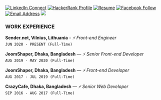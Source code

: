 [![LinkedIn Connect](https://img.shields.io/badge/%20-Linkedin-black?color=14171A&labelColor=0e76a8&logo=linkedin&logoColor=ffffff)](https://www.linkedin.com/in/delowar) 
[![HackerRank Profile](https://img.shields.io/badge/%20-HackerRank-black?color=14171A&labelColor=1ba94c&logo=hackerrank&logoColor=ffffff)](https://www.hackerrank.com/delowardev)
[![Resume](https://img.shields.io/badge/%20-Resume-black?color=14171A&labelColor=F7D900&logo=ello&logoColor=fff)](https://delowar.dev/cv)
[![Facebook Follow](https://img.shields.io/badge/%20-Facebook-black?color=14171A&labelColor=1976d2&logo=facebook&logoColor=ffffff)](https://www.facebook.com/delowardev) 
[![Email Address](https://img.shields.io/badge/%20-@Email-black?color=14171A&labelColor=D44638&logo=gmail&logoColor=fff)](mailto:delowardev@gmail.com)
![](https://komarev.com/ghpvc/?username=delowardev&label=!)

<!--
**delowardev/delowardev** is a ✨ _special_ ✨ repository because its `README.md` (this file) appears on your GitHub profile.

Here are some ideas to get you started:

- 🔭 I’m currently working on ...
- 🌱 I’m currently learning ...
- 👯 I’m looking to collaborate on ...
- 🤔 I’m looking for help with ...
- 💬 Ask me about ...
- 📫 How to reach me: ...
- 😄 Pronouns: ...
- ⚡ Fun fact: ...
-->

### WORK EXPERIENCE

**Sender.net, Vilnius, Lithuania** - *⚡ Front-end Engineer* <br>
`JUN 2020 - PRESENT (Full-Time)`
<br>

**JoomShaper, Dhaka, Bangladesh** — *⚡ Senior Front-end Developer* <br>
`AUG 2019 - MAY 2020 (Full-Time)`
<br>

**JoomShaper, Dhaka, Bangladesh** — *⚡ Front-end Developer* <br>
`AUG 2017 - JUL 2019 (Full-Time)`
<br>

**CrazyCafe, Dhaka, Bangladesh** — *⚡ Senior Web Developer* <br>
`SEP 2016 - AUG 2017 (Full-Time)`
